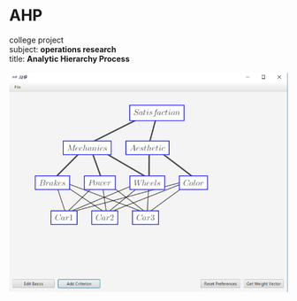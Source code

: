 # AHP
college project<br>
subject: **operations research**<br>
title: **Analytic Hierarchy Process**<br>
<br>
![alt text](https://raw.githubusercontent.com/poznas/AHP/master/ahp_screenshot.png)
